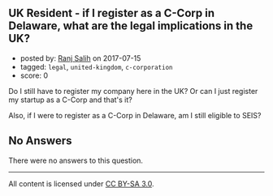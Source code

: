 ## UK Resident - if I register as a C-Corp in Delaware, what are the legal implications in the UK?

- posted by: [Ranj Salih](https://stackexchange.com/users/7992158/ranj-salih) on 2017-07-15
- tagged: `legal`, `united-kingdom`, `c-corporation`
- score: 0

Do I still have to register my company here in the UK? Or can I just register my startup as a C-Corp and that's it?

Also, if I were to register as a C-Corp in Delaware, am I still eligible to SEIS?

## No Answers

There were no answers to this question.


---

All content is licensed under [CC BY-SA 3.0](https://creativecommons.org/licenses/by-sa/3.0/).
